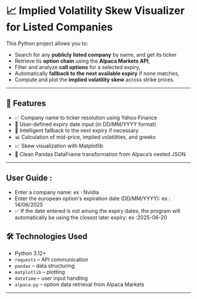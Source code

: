 # 📈 Implied Volatility Skew Visualizer for Listed Companies

This Python project allows you to:

- Search for any **publicly listed company** by name, and get its ticker
- Retrieve its **option chain** using the **Alpaca Markets API**,
- Filter and analyze **call options** for a selected expiry,
- Automatically **fallback to the next available expiry** if none matches,
- Compute and plot the **implied volatility skew** across strike prices.

---

## 🚀 Features

- ✅ Company name to ticker resolution using Yahoo Finance
- 📅 User-defined expiry date input (in DD/MM/YYYY format)
- 🧠 Intelligent fallback to the next expiry if necessary
- 📊 Calculation of mid-price, implied volatilities, and greeks
- 📈 Skew visualization with Matplotlib
- 🧼 Clean Pandas DataFrame transformation from Alpaca’s nested JSON

---
## User Guide : 
- Enter a company name: ex : Nvidia
- Enter the european option's expiration date (DD/MM/YYYY): ex : 14/06/2025
- ✅ If the date entered is not among the expiry dates, the program will automatically be using the closest later expiry: ex :2025-06-20

## 🛠️ Technologies Used

- Python 3.12+
- `requests` – API communication
- `pandas` – data structuring
- `matplotlib` – plotting
- `datetime` – user input handling
- `alpaca-py` – option data retrieval from Alpaca Markets

---
